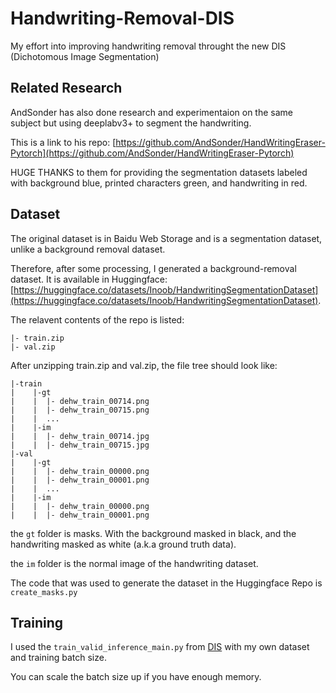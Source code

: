 # Handwriting-Removal-DIS
My effort into improving handwriting removal throught the new DIS (Dichotomous Image Segmentation)

## Related Research
AndSonder has also done research and experimentaion on the same subject but using deeplabv3+ to segment the handwriting.

This is a link to his repo: [https://github.com/AndSonder/HandWritingEraser-Pytorch](https://github.com/AndSonder/HandWritingEraser-Pytorch)

HUGE THANKS to them for providing the segmentation datasets labeled with background blue, printed characters green, and handwriting in red.

## Dataset
The original dataset is in Baidu Web Storage and is a segmentation dataset, unlike a background removal dataset.

Therefore, after some processing, I generated a background-removal dataset. It is available in Huggingface: [https://huggingface.co/datasets/Inoob/HandwritingSegmentationDataset](https://huggingface.co/datasets/Inoob/HandwritingSegmentationDataset).

The relavent contents of the repo is listed:

```
|- train.zip
|- val.zip
```

After unzipping train.zip and val.zip, the file tree should look like:

```
|-train
|    |-gt
|    |  |- dehw_train_00714.png
|    |  |- dehw_train_00715.png
|    |  ...
|    |-im
|    |  |- dehw_train_00714.jpg
|    |  |- dehw_train_00715.jpg
|-val
|    |-gt
|    |  |- dehw_train_00000.png
|    |  |- dehw_train_00001.png
|    |  ...
|    |-im
|    |  |- dehw_train_00000.png
|    |  |- dehw_train_00001.png
```

the ```gt``` folder is masks. With the background masked in black, and the handwriting masked as white (a.k.a ground truth data).

the ```im``` folder is the normal image of the handwriting dataset.

The code that was used to generate the dataset in the Huggingface Repo is ```create_masks.py```

## Training

I used the ```train_valid_inference_main.py``` from [DIS](https://github.com/xuebinqin/DIS) with my own dataset and training batch size.

You can scale the batch size up if you have enough memory.
